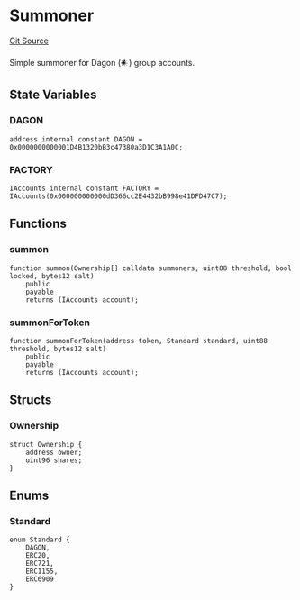 # Summoner
[Git Source](https://github.com/Moloch-Mystics/dagon/blob/3c50a9b175611229baf44017b0ba4f798e0515cb/src/Summoner.sol)

Simple summoner for Dagon (𒀭) group accounts.


## State Variables
### DAGON

```solidity
address internal constant DAGON = 0x0000000000001D4B1320bB3c47380a3D1C3A1A0C;
```


### FACTORY

```solidity
IAccounts internal constant FACTORY = IAccounts(0x000000000000dD366cc2E4432bB998e41DFD47C7);
```


## Functions
### summon


```solidity
function summon(Ownership[] calldata summoners, uint88 threshold, bool locked, bytes12 salt)
    public
    payable
    returns (IAccounts account);
```

### summonForToken


```solidity
function summonForToken(address token, Standard standard, uint88 threshold, bytes12 salt)
    public
    payable
    returns (IAccounts account);
```

## Structs
### Ownership

```solidity
struct Ownership {
    address owner;
    uint96 shares;
}
```

## Enums
### Standard

```solidity
enum Standard {
    DAGON,
    ERC20,
    ERC721,
    ERC1155,
    ERC6909
}
```

